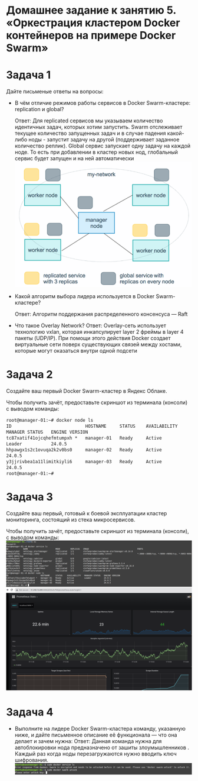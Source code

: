 # Домашнее задание к занятию 5. «Оркестрация кластером Docker контейнеров на примере Docker Swarm»
# Задача 1
Дайте письменые ответы на вопросы:
<!--Списко-->
* В чём отличие режимов работы сервисов в Docker Swarm-кластере: replication и global?
    
  Ответ: Для replicated сервисов мы указываем количество идентичных задач, которых хотим запустить. Swarm отслеживает текущее количество запущенных задач и в случае падения какой-либо ноды - запустит задачу на другой (поддерживает заданное количество реплик).
Global сервис запускает одну задачу на каждой ноде. То есть при добавлении в кластер новых нод, глобальный сервис будет запущен и на ней автоматически  
![Alt text](image-1.png)

* Какой алгоритм выбора лидера используется в Docker Swarm-кластере?

  Ответ:  Алгоритм поддержания распределенного консенсуса — Raft
  
* Что такое Overlay Network?
  Ответ: Overlay-сеть использует технологию vxlan, которая инкапсулирует layer 2 фреймы в layer 4 пакеты (UDP/IP). При помощи этого действия Docker создает виртуальные сети поверх существующих связей между хостами, которые могут оказаться внутри одной подсети 


# Задача 2
Создайте ваш первый Docker Swarm-кластер в Яндекс Облаке.

Чтобы получить зачёт, предоставьте скриншот из терминала (консоли) с выводом команды:
 ```
 root@manager-01:~# docker node ls
ID                            HOSTNAME     STATUS    AVAILABILITY   MANAGER STATUS   ENGINE VERSION
tc87xatif41ojcqhefmtumpxh *   manager-01   Ready     Active         Leader           24.0.5
hhpawgx1s2c1ovuqa2k2v0bs0     manager-02   Ready     Active                          24.0.5
y3jjrivbea1a11limitkiyli6     manager-03   Ready     Active                          24.0.5
root@manager-01:~# 

 ```
# Задача 3
Создайте ваш первый, готовый к боевой эксплуатации кластер мониторинга, состоящий из стека микросервисов.

Чтобы получить зачёт, предоставьте скриншот из терминала (консоли), с выводом команды:
![Alt text](../image-9.png)
![Alt text](../image-10.png)



# Задача 4

  * Выполните на лидере Docker Swarm-кластера команду, указанную ниже, и дайте письменное описание её функционала — что она делает и зачем нужна:
  Ответ: Данная команда нужна для автоблокировки нода предназначено от зашиты злоумышленников . Каждый раз когда ноды перезагружаются нужно вводить ключ шифрования. 
![Alt text](image-2.png)

